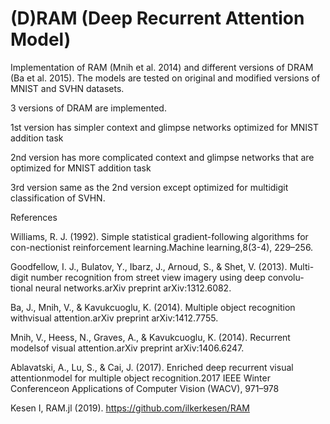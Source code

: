 # (D)RAM (Deep Recurrent Attention Model)

Implementation of RAM (Mnih et al. 2014) and different versions of DRAM (Ba et al. 2015). The models are tested on original and modified versions of MNIST and SVHN datasets.

3 versions of DRAM are implemented. 

1st version has simpler context and glimpse networks optimized for MNIST addition task

2nd version has more complicated context and glimpse networks that are optimized for MNIST addition task

3rd version same as the 2nd version except optimized for multidigit classification of SVHN.

References

Williams, R. J. (1992). Simple statistical gradient-following algorithms for con-nectionist reinforcement learning.Machine learning,8(3-4), 229–256.

Goodfellow, I. J., Bulatov, Y., Ibarz, J., Arnoud, S., & Shet, V. (2013). Multi-digit number recognition from street view imagery using deep convolu-tional neural networks.arXiv preprint arXiv:1312.6082.

Ba, J., Mnih, V., & Kavukcuoglu, K. (2014). Multiple object recognition withvisual attention.arXiv preprint arXiv:1412.7755.

Mnih, V., Heess, N., Graves, A., & Kavukcuoglu, K. (2014). Recurrent modelsof visual attention.arXiv preprint arXiv:1406.6247.

Ablavatski, A., Lu, S., & Cai, J. (2017). Enriched deep recurrent visual attentionmodel for multiple object recognition.2017 IEEE Winter Conferenceon Applications of Computer Vision (WACV), 971–978

Kesen I, RAM.jl (2019). https://github.com/ilkerkesen/RAM
